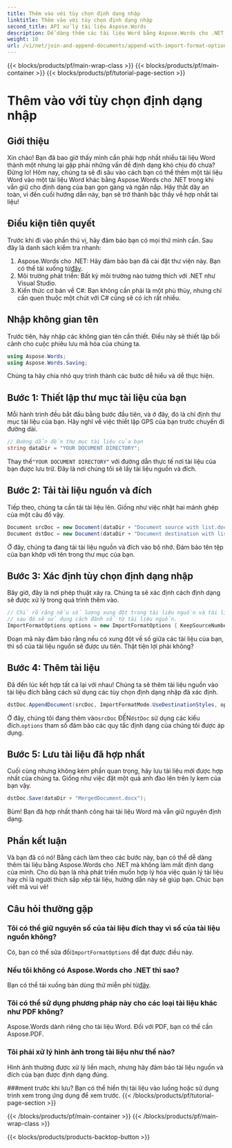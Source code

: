 ```yaml
---
title: Thêm vào với tùy chọn định dạng nhập
linktitle: Thêm vào với tùy chọn định dạng nhập
second_title: API xử lý tài liệu Aspose.Words
description: Dễ dàng thêm các tài liệu Word bằng Aspose.Words cho .NET, duy trì định dạng với hướng dẫn từng bước chi tiết.
weight: 10
url: /vi/net/join-and-append-documents/append-with-import-format-options/
---
```


{{< blocks/products/pf/main-wrap-class >}}
{{< blocks/products/pf/main-container >}}
{{< blocks/products/pf/tutorial-page-section >}}

# Thêm vào với tùy chọn định dạng nhập

## Giới thiệu

Xin chào! Bạn đã bao giờ thấy mình cần phải hợp nhất nhiều tài liệu Word thành một nhưng lại gặp phải những vấn đề định dạng khó chịu đó chưa? Đừng lo! Hôm nay, chúng ta sẽ đi sâu vào cách bạn có thể thêm một tài liệu Word vào một tài liệu Word khác bằng Aspose.Words cho .NET trong khi vẫn giữ cho định dạng của bạn gọn gàng và ngăn nắp. Hãy thắt dây an toàn, vì đến cuối hướng dẫn này, bạn sẽ trở thành bậc thầy về hợp nhất tài liệu!

## Điều kiện tiên quyết

Trước khi đi vào phần thú vị, hãy đảm bảo bạn có mọi thứ mình cần. Sau đây là danh sách kiểm tra nhanh:

1.  Aspose.Words cho .NET: Hãy đảm bảo bạn đã cài đặt thư viện này. Bạn có thể tải xuống từ[đây](https://releases.aspose.com/words/net/).
2. Môi trường phát triển: Bất kỳ môi trường nào tương thích với .NET như Visual Studio.
3. Kiến thức cơ bản về C#: Bạn không cần phải là một phù thủy, nhưng chỉ cần quen thuộc một chút với C# cũng sẽ có ích rất nhiều.

## Nhập không gian tên

Trước tiên, hãy nhập các không gian tên cần thiết. Điều này sẽ thiết lập bối cảnh cho cuộc phiêu lưu mã hóa của chúng ta.

```csharp
using Aspose.Words;
using Aspose.Words.Saving;
```

Chúng ta hãy chia nhỏ quy trình thành các bước dễ hiểu và dễ thực hiện.

## Bước 1: Thiết lập thư mục tài liệu của bạn

Mỗi hành trình đều bắt đầu bằng bước đầu tiên, và ở đây, đó là chỉ định thư mục tài liệu của bạn. Hãy nghĩ về việc thiết lập GPS của bạn trước chuyến đi đường dài.

```csharp
// Đường dẫn đến thư mục tài liệu của bạn
string dataDir = "YOUR DOCUMENT DIRECTORY";
```

 Thay thế`"YOUR DOCUMENT DIRECTORY"` với đường dẫn thực tế nơi tài liệu của bạn được lưu trữ. Đây là nơi chúng tôi sẽ lấy tài liệu nguồn và đích.

## Bước 2: Tải tài liệu nguồn và đích

Tiếp theo, chúng ta cần tải tài liệu lên. Giống như việc nhặt hai mảnh ghép của một câu đố vậy.

```csharp
Document srcDoc = new Document(dataDir + "Document source with list.docx");
Document dstDoc = new Document(dataDir + "Document destination with list.docx");
```

Ở đây, chúng ta đang tải tài liệu nguồn và đích vào bộ nhớ. Đảm bảo tên tệp của bạn khớp với tên trong thư mục của bạn.

## Bước 3: Xác định tùy chọn định dạng nhập

Bây giờ, đây là nơi phép thuật xảy ra. Chúng ta sẽ xác định cách định dạng sẽ được xử lý trong quá trình thêm vào.

```csharp
// Chỉ rõ rằng nếu số lượng xung đột trong tài liệu nguồn và tài liệu đích,
// sau đó sẽ sử dụng cách đánh số từ tài liệu nguồn.
ImportFormatOptions options = new ImportFormatOptions { KeepSourceNumbering = true };
```

Đoạn mã này đảm bảo rằng nếu có xung đột về số giữa các tài liệu của bạn, thì số của tài liệu nguồn sẽ được ưu tiên. Thật tiện lợi phải không?

## Bước 4: Thêm tài liệu

Đã đến lúc kết hợp tất cả lại với nhau! Chúng ta sẽ thêm tài liệu nguồn vào tài liệu đích bằng cách sử dụng các tùy chọn định dạng nhập đã xác định.

```csharp
dstDoc.AppendDocument(srcDoc, ImportFormatMode.UseDestinationStyles, options);
```

 Ở đây, chúng tôi đang thêm vào`srcDoc` ĐẾN`dstDoc` sử dụng các kiểu đích.`options` tham số đảm bảo các quy tắc định dạng của chúng tôi được áp dụng.

## Bước 5: Lưu tài liệu đã hợp nhất

Cuối cùng nhưng không kém phần quan trọng, hãy lưu tài liệu mới được hợp nhất của chúng ta. Giống như việc đặt một quả anh đào lên trên ly kem của bạn vậy.

```csharp
dstDoc.Save(dataDir + "MergedDocument.docx");
```

Bùm! Bạn đã hợp nhất thành công hai tài liệu Word mà vẫn giữ nguyên định dạng. 

## Phần kết luận

Và bạn đã có nó! Bằng cách làm theo các bước này, bạn có thể dễ dàng thêm tài liệu bằng Aspose.Words cho .NET mà không làm mất định dạng của mình. Cho dù bạn là nhà phát triển muốn hợp lý hóa việc quản lý tài liệu hay chỉ là người thích sắp xếp tài liệu, hướng dẫn này sẽ giúp bạn. Chúc bạn viết mã vui vẻ!

## Câu hỏi thường gặp

### Tôi có thể giữ nguyên số của tài liệu đích thay vì số của tài liệu nguồn không?
 Có, bạn có thể sửa đổi`ImportFormatOptions` để đạt được điều này.

### Nếu tôi không có Aspose.Words cho .NET thì sao?
 Bạn có thể tải xuống bản dùng thử miễn phí từ[đây](https://releases.aspose.com/).

### Tôi có thể sử dụng phương pháp này cho các loại tài liệu khác như PDF không?
Aspose.Words dành riêng cho tài liệu Word. Đối với PDF, bạn có thể cần Aspose.PDF.

### Tôi phải xử lý hình ảnh trong tài liệu như thế nào?
Hình ảnh thường được xử lý liền mạch, nhưng hãy đảm bảo tài liệu nguồn và đích của bạn được định dạng đúng.

###ment trước khi lưu?
Bạn có thể hiển thị tài liệu vào luồng hoặc sử dụng trình xem trong ứng dụng để xem trước.
{{< /blocks/products/pf/tutorial-page-section >}}

{{< /blocks/products/pf/main-container >}}
{{< /blocks/products/pf/main-wrap-class >}}

{{< blocks/products/products-backtop-button >}}
